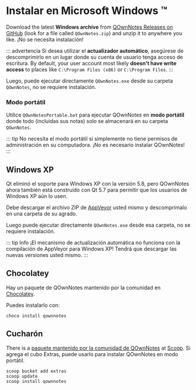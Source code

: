 # Instalar en Microsoft Windows ™

Download the latest **Windows archive** from [QOwnNotes Releases on GitHub](https://github.com/pbek/QOwnNotes/releases) (look for a file called `QOwnNotes.zip`) and unzip it to anywhere you like. ¡No se necesita instalación!

::: advertencia Si desea utilizar el **actualizador automático**, asegúrese de descomprimirlo en un lugar donde su cuenta de usuario tenga acceso de escritura. By default, your user account most likely **doesn't have write access** to places like `C:\Program Files (x86)` or `C:\Program Files`.
:::

Luego, puede ejecutar directamente `QOwnNotes.exe` desde su carpeta `QOwnNotes`, no se requiere instalación.

### Modo portátil

Utilice `QOwnNotesPortable.bat` para ejecutar QOwnNotes en **modo portátil** donde todo (incluidas sus notas) solo se almacenará en su carpeta `QOwnNotes`.

::: tip
No necesita el modo portátil si simplemente no tiene permisos de administración en su computadora. ¡No es necesario instalar QOwnNotes!
:::

## Windows XP

Qt eliminó el soporte para Windows XP con la versión 5.8, pero QOwnNotes ahora también está construido con Qt 5.7 para permitir que los usuarios de Windows XP aún lo usen.

Debe descargar el archivo ZIP de [AppVeyor](https://ci.appveyor.com/project/pbek/qownnotes/build/artifacts) usted mismo y descomprímalo en una carpeta de su agrado.

Luego puede ejecutar directamente `QOwnNotes.exe` desde esa carpeta, no se requiere instalación.

::: tip
Info
¡El mecanismo de actualización automática no funciona con la compilación de AppVeyor para Windows XP!
Tendrá que descargar las nuevas versiones usted mismo.
:::

## Chocolatey

Hay un paquete de QOwnNotes mantenido por la comunidad en [Chocolatey](https://chocolatey.org/packages/qownnotes/).

Puedes instalarlo con:

```shell
choco install qownnotes
```

## Cucharón

There is a [paquete mantenido por la comunidad de QOwnNotes](https://github.com/ScoopInstaller/Extras/blob/master/bucket/qownnotes.json) at [Scoop](https://scoop.sh/). Si agrega el cubo Extras, puede usarlo para instalar QOwnNotes en modo portátil.

```shell
scoop bucket add extras
scoop update
scoop install qownnotes
```
